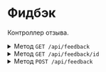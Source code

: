 # Фидбэк



Контроллер отзыва.

<details>
<summary>
Метод <code>GET /api/feedback</code>
</summary>

Извлекает полный список отзывов через сервис.


Response
```json
[
  {
    "id": 1,
    "userId": 101,
    "message": "Отличный сервис!",
    "rating": 5,
    "createdDate": "2024-12-17T10:00:00Z"
  },
  {
    "id": 2,
    "userId": 102,
    "message": "Нужны улучшения.",
    "rating": 3,
    "createdDate": "2024-12-16T15:30:00Z"
  }
]
```
</details>

<details>
<summary>
Метод <code>GET /api/feedback/id</code>
</summary>

Если отзыв с указанным идентификатором существует, возвращает его данные. В противном случае возвращает 404 Not Found



Response
```json
{
  "id": 1,
  "userId": 101,
  "message": "Отличный сервис!",
  "rating": 5,
  "createdDate": "2024-12-17T10:00:00Z"
}
```
Пример ответа (ошибка):

```json
{
  "status": 404,
  "message": "Feedback not found"
}
```
</details>

<details>
<summary>
Метод <code>POST /api/feedback</code>
</summary>

Создаёт новый отзыв и возвращает его данные вместе с идентификатором.


Response
```json
{
  "userId": 103,
  "message": "Хорошее качество продукции!",
  "rating": 4
}
```
Пример ответа (успех):

```json

{
  "id": 3,
  "userId": 103,
  "message": "Хорошее качество продукции!",
  "rating": 4,
  "createdDate": "2024-12-17T11:00:00Z"
}
```

</details>